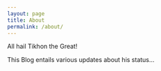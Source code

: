 ```yaml
---
layout: page
title: About
permalink: /about/
---
```


All hail Tikhon the Great!

This Blog entails various updates about his status...